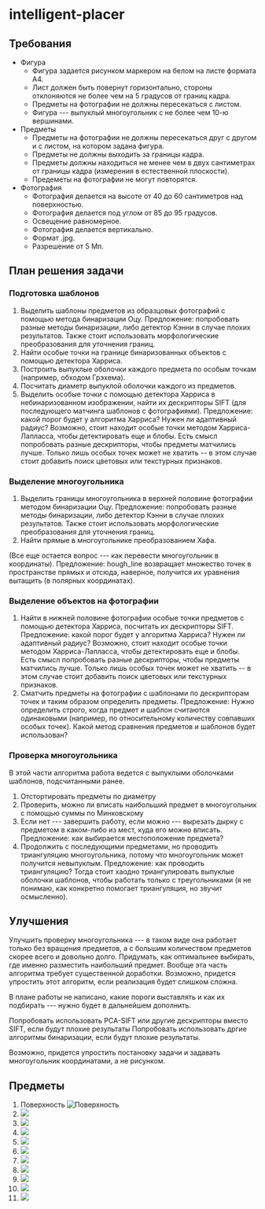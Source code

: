 # intelligent-placer
## Требования
* Фигура
  * Фигура задается рисунком маркером на белом на листе формата А4.
  * Лист должен быть повернут горизонтально, стороны отклоняются не более чем на 5 градусов от границ кадра.
  * Предметы на фотографии не должны пересекаться с листом.
  * Фигура --- выпуклый многоугольник с не более чем 10-ю вершинами.
* Предметы
  * Предметы на фотографии не должны пересекаться друг с другом и с листом, на котором задана фигура.
  * Предметы не должны выходить за границы кадра.
  * Предметы должны находиться не менее чем в двух сантиметрах от границы кадра (измерения в естественной плоскости).
  * Предеметы на фотографии не могут повторятся.
* Фотография
  * Фотография делается на высоте от 40 до 60 сантиметров над поверхностью.
  * Фотография делается под углом от 85 до 95 градусов.
  * Освещение равномерное.
  * Фотография делается вертикально.
  * Формат .jpg.
  * Разрешение от 5 Мп.
  
 ## План решения задачи
 ### Подготовка шаблонов
 1. Выделить шаблоны предметов из образцовых фотографий с помощью метода бинаризации Оцу. Предложение: попробовать разные методы бинаризации, либо детектор Кэнни в случае плохих результатов. Также стоит использовать морфологические преобразования для уточнения границ.
 2. Найти особые точки на границе бинаризованных объектов с помощью детектора Харриса. 
 3. Построить выпуклые оболочки каждого предмета по особым точкам (например, обходом Грэхема).
 4. Посчитать диаметр выпуклой оболочки каждого из предметов.
 5. Выделить особые точки с помощью детектора Харриса в небинаризованном изображении, найти их дескрипторы SIFT (для последующего матчинга шаблонов с фотографиями). Предложение: какой порог будет у алгоритма Харриса? Нужен ли адаптивный радиус? Возможно, стоит находит особые точки методом Харриса-Лапласса, чтобы детектировать еще и блобы. Есть смысл попробовать разные дескрипторы, чтобы предметы матчились лучше. Только лишь особых точек может не хватить -- в этом случае стоит добавить поиск цветовых или текстурных признаков.
 
 ### Выделение многоугольника
 1. Выделить границы многоугольника в верхней половине фотографии методом бинаризации Оцу. Предложение: попробовать разные методы бинаризации, либо детектор Кэнни в случае плохих результатов. Также стоит использовать морфологические преобразования для уточнения границ.
 2. Найти прямые в многоугольнике преобразованием Хафа.
 
 (Все еще остается вопрос --- как перевести многоугольник в координаты). Предложение: hough_line возвращает множество точек в пространстве прямых и отсюда, наверное, получится их уравнения вытащить (в полярных координатах). 
 
 ### Выделение объектов на фотографии
 1. Найти в нижней половине фотографии особые точки предметов с помощью детектора Харриса, посчитать их дескрипторы SIFT. Предложение: какой порог будет у алгоритма Харриса? Нужен ли адаптивный радиус? Возможно, стоит находит особые точки методом Харриса-Лапласса, чтобы детектировать еще и блобы. Есть смысл попробовать разные дескрипторы, чтобы предметы матчились лучше. Только лишь особых точек может не хватить -- в этом случае стоит добавить поиск цветовых или текстурных признаков.
 2. Сматчить предметы на фотографии с шаблонами по дескрипторам точек и таким образом определить предметы. Предложение: Нужно определить строго, когда предмет и шаблон считаются  одинаковыми (например, по относительному количеству совпавших особых точек). Какой метод сравнения предметов и шаблонов будет использован? 

### Проверка многоугольника
В этой части алгоритма работа ведется с выпуклыми оболочками шаблонов, подсчитанными ранее.

1. Отстортировать предметы по диаметру
2. Проверить, можно ли вписать наибольший предмет в многоугольник с помощью суммы по Минковскому
3. Если нет --- завершить работу, если можно --- вырезать дырку с предметом в каком-либо из мест, куда его можно вписать. Предложение: как выбирается местоположение предмета?
4. Продолжить с последующими предметами, но проводить триангуляцию многоугольника, потому что многоугольник может получится невыпуклым. Предложение: как проводить триангуляцию? Тогда стоит хаодно триангулировать выпуклые оболочки шаблонов, чтобы работать только с треугольниками (я не понимаю, как конкретно помогает триангуляция, но звучит осмысленно). 

## Улучшения

Улучшить проверку многоугольника --- в таком виде она работает только без вращения предметов, а с большим количеством предметов скорее всего и довольно долго.
Придумать, как оптимальнее выбирать, где именно разместить наибольший предмет. Вообще эта часть алгоритма требует существенной доработки. Возможно, придется упростить этот алгоритм, если реализация будет слишком сложна.

В плане работы не написано, какие пороги выставлять и как их подбирать --- нужно будет в дальнейшем дополнить.

Попробовать использовать PCA-SIFT или другие дескрипторы вместо SIFT, если будут плохие результаты
Попробовать использовать дргие алгоритмы бинаризации, если будут плохие результаты.

Возможно, придется упростить постановку задачи и задавать многоугольник координатами, а не рисунком.

 
      

 ## Предметы
1. Поверхность
 ![Поверхность](/images/photo5321203346188646679.jpg)
2. ![](/images/photo5321203346188646678.jpg)
3. ![](images/photo5321203346188646677.jpg)
4. ![](images/photo5321203346188646676.jpg)
5. ![](images/photo5321203346188646675.jpg)
6. ![](images/photo5321203346188646674.jpg)
7. ![](images/photo5321203346188646673.jpg)
8. ![](images/photo5321203346188646672.jpg)
9. ![](images/photo5321203346188646671.jpg)
10. ![](images/photo5321203346188646670.jpg)
11. ![](images/photo5321203346188646669.jpg)
